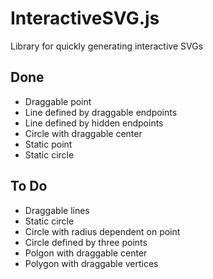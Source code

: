 # InteractiveSVG.js
Library for quickly generating interactive SVGs

## Done
 * Draggable point
 * Line defined by draggable endpoints
 * Line defined by hidden endpoints
 * Circle with draggable center
 * Static point
 * Static circle

## To Do
  * Draggable lines
  * Static circle
  * Circle with radius dependent on point
  * Circle defined by three points
  * Polgon with draggable center
  * Polygon with draggable vertices
